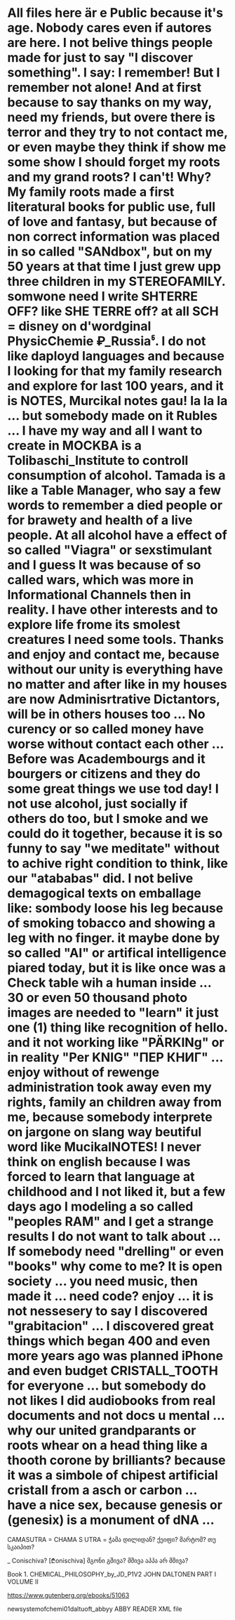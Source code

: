 # All files here är e Public because it's age. Nobody cares even if autores are here. I not belive things people made for just to say "I discover something". I say: I remember! But I remember not alone! And at first because to say thanks on my way, need my friends, but overe there is terror and they try to not contact me, or even maybe they think if show me some show I should forget my roots and my grand roots? I can't! Why? My family roots made a first literatural books for public use, full of love and fantasy, but because of non correct information was placed in so called "SANdbox", but on my 50 years at that time I just grew upp three children in my STEREOFAMILY. somwone need I write SHTERRE OFF? like SHE TERRE off? at all SCH = disney on d'wordginal PhysicChemie ₽_Russiaჼ. I do not like daployd languages and because I looking for that my family research and explore for last 100 years, and it is NOTES, Murcikal notes gau! la la la ... but somebody made on it Rubles ... I have my way and all I want to create in MOCKBA is a Tolibaschi_Institute to controll consumption of alcohol. Tamada is a like a Table Manager, who say a few words to remember a died people or for brawety and health of a live people. At all alcohol have a effect of so called "Viagra" or sexstimulant and I guess It was because of so called wars, which was more in Informational Channels then in reality. I have other interests and to explore life frome its smolest creatures I need some tools. Thanks and enjoy and contact me, because without our unity is everything have no matter and after like in my houses are now Adminisrtrative Dictantors, will be in others houses too ... No curency or so called money have worse without contact each other ...  Before was Academbourgs and it bourgers or citizens and they do some great things we use tod  day! I not use alcohol, just socially if others do too, but I smoke and we could do it together, because it is so funny to say "we meditate" without to achive right condition to think, like our "atababas" did. I not belive demagogical texts on emballage like: sombody loose his leg because of smoking tobacco and showing a leg with no finger. it maybe done by so called "AI" or artifical intelligence piared today, but it is like once was a Check table wih a human inside ... 30 or even 50 thousand photo images are needed to "learn" it just one (1) thing like recognition of hello. and it not working like "PÄRKINg" or in reality "Per KNIG" "ПЕР КНИГ" ... enjoy without of rewenge administration took away even my rights, family an children away from me, because somebody interprete on jargone on slang way beutiful word like MucikalNOTES! I never think on english because I was forced to learn that language at childhood and I not liked it, but a few days ago I modeling a so called "peoples RAM" and I get a strange results I do not want to talk about  ... If somebody need "drelling" or even "books" why come to me? It is open society ... you need music, then made it ... need code? enjoy ... it is not nessesery to say I discovered "grabitacion" ... I discovered great things which began 400 and even more years ago was planned iPhone and even budget CRISTALL_TOOTH for everyone ... but somebody do not likes I did audiobooks from real documents and not docs u mental ... why our united grandparants or roots whear on a head thing like a thooth corone by brilliants? because it was a simbole of chipest artificial cristall from a asch or carbon ... have a nice sex, because genesis or (genesix) is a monument of dNA ... 

CAMASUTRA = CHAMA S UTRA = ჭამა დილიდან? ქეიფი? მარტომ? თუ სკაიპით? 

_ Conischiva?  [₾onischiva] მგონი გშივა?  მშივა აპპა არ მშივა? 


Book 1. CHEMICAL_PHILOSOPHY_by_JD_P1V2 JOHN DALTONEN PART I VOLUME II

https://www.gutenberg.org/ebooks/51063

newsystemofchemi01daltuoft_abbyy ABBY READER XML file

